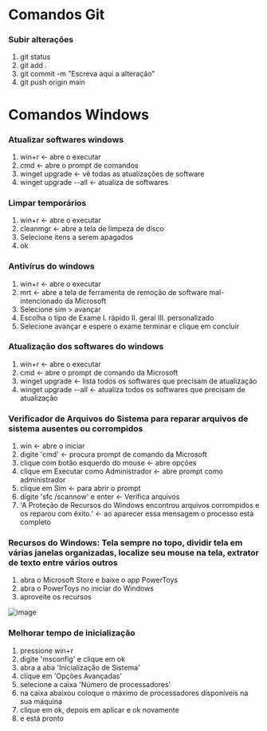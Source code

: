 # Comandos Git
### Subir alterações
1. git status
2. git add .
3. git commit -m "Escreva aqui a alteração"
4. git push origin main

# Comandos Windows
### Atualizar softwares windows
1. win+r <- abre o executar
2. cmd <- abre o prompt de comandos
3. winget upgrade <- vê todas as atualizações de software
4. winget upgrade --all <- atualiza de softwares

### Limpar temporários
1. win+r <- abre o executar
2. cleanmgr <- abre a tela de limpeza de disco
3. Selecione itens a serem apagados
4. ok 

### Antivírus do windows
1. win+r <- abre o executar
2. mrt <- abre a tela de ferramenta de remoção de software mal-intencionado da Microsoft
3. Selecione sim > avançar
4. Escolha o tipo de Exame
  I. rápido
  II. geral
  III. personalizado
5. Selecione avançar e espere o exame terminar e clique em concluir

### Atualização dos softwares do windows
1. win+r <- abre o executar
2. cmd <- abre o prompt de comando da Microsoft
3. winget upgrade <- lista todos os softwares que precisam de atualização
4. winget upgrade --all <- atualiza todos os softwares que precisam de atualização

### Verificador de Arquivos do Sistema para reparar arquivos de sistema ausentes ou corrompidos
1. win <- abre o iniciar 
2. digite 'cmd' <- procura prompt de comando da Microsoft
3. clique com botão esquerdo do mouse <- abre opções 
4. clique em Executar como Administrador <- abre prompt como administrador
5. clique em Sim <- para abrir o prompt
6. digite 'sfc /scannow' e enter <- Verifica arquivos
7. 'A Proteção de Recursos do Windows encontrou arquivos corrompidos e os reparou com êxito.' <- ao aparecer essa mensagem o processo está completo

### Recursos do Windows: Tela sempre no topo, dividir tela em várias janelas organizadas, localize seu mouse na tela, extrator de texto entre vários outros
1. abra o Microsoft Store e baixe o app PowerToys
2. abra o PowerToys no iniciar do Windows
3. aproveite os recursos

![image](https://user-images.githubusercontent.com/83183478/209955130-14425c1a-09f7-41c7-a943-ef33b228da54.png)

### Melhorar tempo de inicialização
1. pressione win+r
2. digite 'msconfig' e clique em ok
3. abra a aba 'Inicialização de Sistema'
4. clique em 'Opções Avançadas'
5. selecione a caixa 'Número de processadores'
6. na caixa abaixou coloque o máximo de processadores disponíveis na sua máquina
7. clique em ok, depois em aplicar e ok novamente
8. e está pronto
